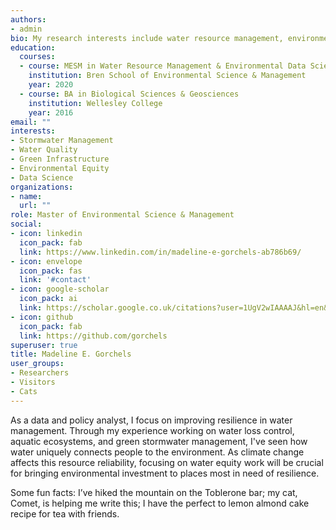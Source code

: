 ```yaml
---
authors:
- admin
bio: My research interests include water resource management, environmental equity and data science.
education:
  courses:
  - course: MESM in Water Resource Management & Environmental Data Science
    institution: Bren School of Environmental Science & Management
    year: 2020
  - course: BA in Biological Sciences & Geosciences
    institution: Wellesley College
    year: 2016
email: ""
interests:
- Stormwater Management
- Water Quality
- Green Infrastructure
- Environmental Equity
- Data Science
organizations:
- name:
  url: ""
role: Master of Environmental Science & Management
social:
- icon: linkedin
  icon_pack: fab
  link: https://www.linkedin.com/in/madeline-e-gorchels-ab786b69/
- icon: envelope
  icon_pack: fas
  link: '#contact'
- icon: google-scholar
  icon_pack: ai
  link: https://scholar.google.co.uk/citations?user=1UgV2wIAAAAJ&hl=en&oi=ao
- icon: github
  icon_pack: fab
  link: https://github.com/gorchels
superuser: true
title: Madeline E. Gorchels
user_groups:
- Researchers
- Visitors
- Cats
---
```


As a data and policy analyst, I focus on improving resilience in water management. Through my experience working on water loss control, aquatic ecosystems, and green stormwater management, I've seen how water uniquely connects people to the environment. As climate change affects this resource reliability, focusing on water equity work will be crucial for bringing environmental investment to places most in need of resilience.

Some fun facts: I’ve hiked the mountain on the Toblerone bar; my cat, Comet, is helping me write this; I have the perfect to lemon almond cake recipe for tea with friends. 

